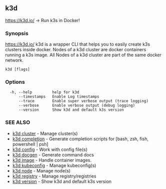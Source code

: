 ## k3d

https://k3d.io/ -> Run k3s in Docker!

### Synopsis

https://k3d.io/
k3d is a wrapper CLI that helps you to easily create k3s clusters inside docker.
Nodes of a k3d cluster are docker containers running a k3s image.
All Nodes of a k3d cluster are part of the same docker network.

```
k3d [flags]
```

### Options

```
  -h, --help         help for k3d
      --timestamps   Enable Log timestamps
      --trace        Enable super verbose output (trace logging)
      --verbose      Enable verbose output (debug logging)
      --version      Show k3d and default k3s version
```

### SEE ALSO

* [k3d cluster](k3d_cluster.md)	 - Manage cluster(s)
* [k3d completion](k3d_completion.md)	 - Generate completion scripts for [bash, zsh, fish, powershell | psh]
* [k3d config](k3d_config.md)	 - Work with config file(s)
* [k3d docgen](k3d_docgen.md)	 - Generate command docs
* [k3d image](k3d_image.md)	 - Handle container images.
* [k3d kubeconfig](k3d_kubeconfig.md)	 - Manage kubeconfig(s)
* [k3d node](k3d_node.md)	 - Manage node(s)
* [k3d registry](k3d_registry.md)	 - Manage registry/registries
* [k3d version](k3d_version.md)	 - Show k3d and default k3s version

